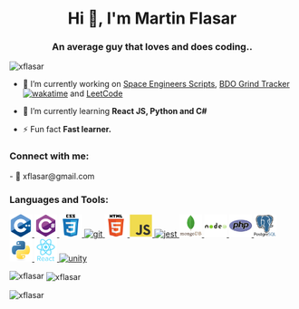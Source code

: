 <h1 align="center">Hi 👋, I'm Martin Flasar</h1>
<h3 align="center">An average guy that loves and does coding..</h3>

<p align="left"> <img src="https://komarev.com/ghpvc/?username=xflasar&label=Profile%20views&color=001852&style=plastic" alt="xflasar" /> </p>

- 🔭 I’m currently working on [Space Engineers Scripts](https://github.com/xflasar/SpaceEngineersScripts), [BDO Grind Tracker](https://github.com/xflasar/BDO-Grind-Tracker) <a href="https://wakatime.com/badge/user/e5350e79-5cdc-4d81-8f7b-c9b8e54dbde1/project/09f64d4e-f2a5-410f-bedf-6b52b847b2ca"><img src="https://wakatime.com/badge/user/e5350e79-5cdc-4d81-8f7b-c9b8e54dbde1/project/09f64d4e-f2a5-410f-bedf-6b52b847b2ca.svg" alt="wakatime"></a> and [LeetCode](https://github.com/xflasar/LeetCode)

- 🌱 I’m currently learning **React JS, Python and C#**

- ⚡ Fun fact **Fast learner.**

<h3 align="left">Connect with me:</h3>
- 📧 xflasar@gmail.com


<p align="left">
</p>

<h3 align="left">Languages and Tools:</h3>
<p align="left"> <a href="https://www.w3schools.com/cpp/" target="_blank" rel="noreferrer"> <img src="https://raw.githubusercontent.com/devicons/devicon/master/icons/cplusplus/cplusplus-original.svg" alt="cplusplus" width="40" height="40"/> </a> <a href="https://www.w3schools.com/cs/" target="_blank" rel="noreferrer"> <img src="https://raw.githubusercontent.com/devicons/devicon/master/icons/csharp/csharp-original.svg" alt="csharp" width="40" height="40"/> </a> <a href="https://www.w3schools.com/css/" target="_blank" rel="noreferrer"> <img src="https://raw.githubusercontent.com/devicons/devicon/master/icons/css3/css3-original-wordmark.svg" alt="css3" width="40" height="40"/> </a> <a href="https://git-scm.com/" target="_blank" rel="noreferrer"> <img src="https://www.vectorlogo.zone/logos/git-scm/git-scm-icon.svg" alt="git" width="40" height="40"/> </a> <a href="https://www.w3.org/html/" target="_blank" rel="noreferrer"> <img src="https://raw.githubusercontent.com/devicons/devicon/master/icons/html5/html5-original-wordmark.svg" alt="html5" width="40" height="40"/> </a> <a href="https://developer.mozilla.org/en-US/docs/Web/JavaScript" target="_blank" rel="noreferrer"> <img src="https://raw.githubusercontent.com/devicons/devicon/master/icons/javascript/javascript-original.svg" alt="javascript" width="40" height="40"/> </a> <a href="https://jestjs.io" target="_blank" rel="noreferrer"> <img src="https://www.vectorlogo.zone/logos/jestjsio/jestjsio-icon.svg" alt="jest" width="40" height="40"/> </a> <a href="https://www.mongodb.com/" target="_blank" rel="noreferrer"> <img src="https://raw.githubusercontent.com/devicons/devicon/master/icons/mongodb/mongodb-original-wordmark.svg" alt="mongodb" width="40" height="40"/> </a> <a href="https://nodejs.org" target="_blank" rel="noreferrer"> <img src="https://raw.githubusercontent.com/devicons/devicon/master/icons/nodejs/nodejs-original-wordmark.svg" alt="nodejs" width="40" height="40"/> </a> <a href="https://www.php.net" target="_blank" rel="noreferrer"> <img src="https://raw.githubusercontent.com/devicons/devicon/master/icons/php/php-original.svg" alt="php" width="40" height="40"/> </a> <a href="https://www.postgresql.org" target="_blank" rel="noreferrer"> <img src="https://raw.githubusercontent.com/devicons/devicon/master/icons/postgresql/postgresql-original-wordmark.svg" alt="postgresql" width="40" height="40"/> </a> <a href="https://www.python.org" target="_blank" rel="noreferrer"> <img src="https://raw.githubusercontent.com/devicons/devicon/master/icons/python/python-original.svg" alt="python" width="40" height="40"/> </a> <a href="https://reactjs.org/" target="_blank" rel="noreferrer"> <img src="https://raw.githubusercontent.com/devicons/devicon/master/icons/react/react-original-wordmark.svg" alt="react" width="40" height="40"/> </a> <a href="https://unity.com/" target="_blank" rel="noreferrer"> <img src="https://www.vectorlogo.zone/logos/unity3d/unity3d-icon.svg" alt="unity" width="40" height="40"/> </a> </p>

<p><img align="left" src="https://github-readme-stats.vercel.app/api/top-langs?username=xflasar&show_icons=true&theme=tokyonight&title_color=00ff1e&text_color=ffffff&bg_color=00058a&hide_border=true&locale=en&layout=compact" alt="xflasar" /></p>

<p>&nbsp;<img align="center" src="https://github-readme-stats.vercel.app/api?username=xflasar&show_icons=true&theme=tokyonight&title_color=00ff1e&text_color=ffffff&bg_color=000361&hide_border=true&locale=en" alt="xflasar" /></p>

<p><img align="center" src="https://github-readme-streak-stats.herokuapp.com/?user=xflasar&theme=dark" alt="xflasar" /></p>
